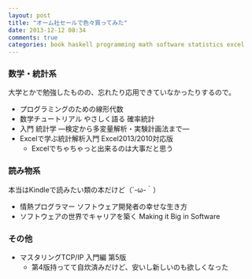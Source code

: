 ```yaml
---
layout: post
title: "オーム社セールで色々買ってみた"
date: 2013-12-12 08:34
comments: true
categories: book haskell programming math software statistics excel
---
```


### 数学・統計系

大学とかで勉強したものの、忘れたり応用できていなかったりするので。

- プログラミングのための線形代数
- 数学チュートリアル やさしく語る 確率統計
- 入門 統計学 ―検定から多変量解析・実験計画法まで―
- Excelで学ぶ統計解析入門 Excel2013/2010対応版
  - Excelでちゃちゃっと出来るのは大事だと思う

### 読み物系

本当はKindleで読みたい類の本だけど（´-ω-｀）

- 情熱プログラマー ソフトウェア開発者の幸せな生き方
- ソフトウェアの世界でキャリアを築く Making it Big in Software

### その他
- マスタリングTCP/IP 入門編 第5版
  - 第4版持ってて自炊済みだけど、安いし新しいのも欲しくなった
